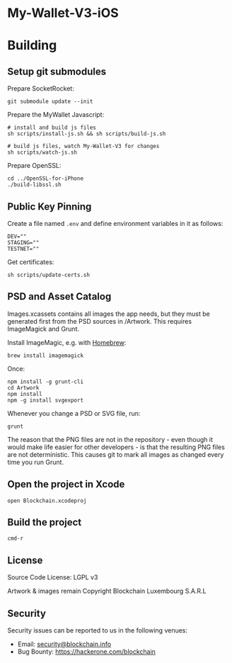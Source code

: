 # My-Wallet-V3-iOS


# Building

## Setup git submodules

Prepare SocketRocket:

    git submodule update --init

Prepare the MyWallet Javascript:

    # install and build js files
    sh scripts/install-js.sh && sh scripts/build-js.sh

    # build js files, watch My-Wallet-V3 for changes
    sh scripts/watch-js.sh

Prepare OpenSSL:

    cd ../OpenSSL-for-iPhone
    ./build-libssl.sh

## Public Key Pinning

Create a file named `.env` and define environment variables in it as follows:

    DEV=""
    STAGING=""
    TESTNET=""

Get certificates:

    sh scripts/update-certs.sh

## PSD and Asset Catalog

Images.xcassets contains all images the app needs, but they must be generated first from the PSD sources in /Artwork. This requires ImageMagick and Grunt.

Install ImageMagic, e.g. with [Homebrew](http://brew.sh):

    brew install imagemagick

Once:

    npm install -g grunt-cli
    cd Artwork
    npm install
    npm -g install svgexport

Whenever you change a PSD or SVG file, run:

    grunt

The reason that the PNG files are not in the repository - even though it would make life easier for other developers - is that the resulting PNG files are not deterministic. This causes git to mark all images as changed every time you run Grunt.

## Open the project in Xcode

    open Blockchain.xcodeproj

## Build the project

    cmd-r


## License

Source Code License: LGPL v3

Artwork & images remain Copyright Blockchain Luxembourg S.A.R.L

## Security

Security issues can be reported to us in the following venues:
* Email: security@blockchain.info
* Bug Bounty: https://hackerone.com/blockchain
